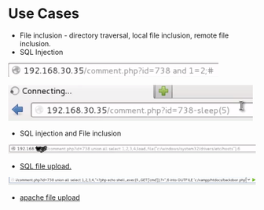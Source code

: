 # Use Cases

* File inclusion - directory traversal, local file inclusion, remote file inclusion.
* SQL Injection

![sql injection example 1](../.gitbook/assets/image%20%2810%29.png)

![sql injection example 2](../.gitbook/assets/image%20%2833%29.png)

* SQL injection and File inclusion

![sql injection + file inclusion](../.gitbook/assets/image%20%2830%29.png)

* [SQL file upload.](7.2-file-inclusion-vulnerabilities.md#7-2-3-lfi-enable-and-rfi-disabled-approach-1)

![sql file upload](../.gitbook/assets/image%20%284%29.png)

* [apache file upload ](7.2-file-inclusion-vulnerabilities.md#7-2-4-lfi-enabled-and-rfi-disabled-approach-2)



